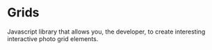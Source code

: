 # Grids
Javascript library that allows you, the developer, to create interesting interactive photo grid elements.